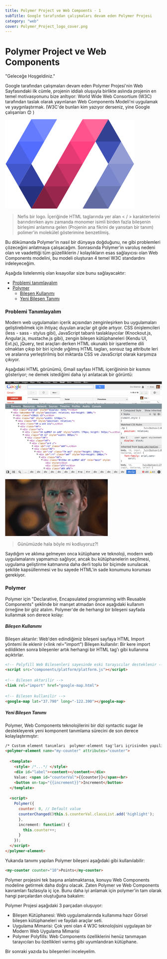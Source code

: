```yaml
---
title: Polymer Project ve Web Compoents - 1
subTitle: Google tarafından çalışmaları devam eden Polymer Projesi
category: "web"
cover: Polymer_Project_logo_cover.png
---
```


# Polymer Project ve Web Components

"Geleceğe Hoşgeldiniz."

Google tarafından çalışmaları devam eden Polymer Projesi'nin Web Sayfasındaki ilk cümle, projenin iddialı oluşuyla birlikte aslında projenin en temel motivasyonunu bize anltıyor: World Wide Web Consortium (W3C) tarafından taslak olarak yayınlanan Web Components Modeli'ni uygulamak ve yaygınlaştırmak. (W3C'de bunları kim yazıyor derseniz, yine Google çalışanları :blush: )

![Polymer Project Logo](./Polymer_Project_logo.png)

>Nefis bir logo. İçeriğinde HTML taglarında yer alan < / > karakterlerini barındırırken aynı zamanda monomer isimli birden fazla bileşenin birleşimi anlamına gelen (Projenin ana fikrini de yansıtan bir tanım) polimer'in molekülel gösterimine benzetilmiş.

Bu dökümanda Polymer'in nasıl bir dünyaya doğduğunu, ne gibi problemleri çözeceğini anlatmaya çalışacağım. Sonrasında Polymer'in varoluş nedeni olan ve vaadettiği tüm güzelliklerin / kolaylıkların esas sağlayıcısı olan Web Components modelini, bu modeli oluşturan 4 temel W3C standardını irdeleyeceğim.

Aşağıda listelenmiş olan kısayollar size bunu sağlayacaktır:

- [Problemi tanımlayalım](#problemi-tanimlayalim)
- [Polymer](#polymer)
  - [Bileşen Kullanımı](#bilesen-kullanimi)
  - [Yeni Bileşen Tanımı](#yeni-bilesen-tanimi)

<a name="problemi-tanimlayalim"></a>
### Problemi Tanımlayalım

Modern web uygulamaları içerik açısından zenginleşirken bu uygulamaları geliştirebilmek için ihtiyaç duyulan araçlar git gide artıyor. CSS önişlemcileri (less - sass - stylus gibi), JavaScript tabanlı taslaklayıcılar (Knockout.js, Angular.js, mustache.js gibi), zengin bileşen kütüphaneleri (Kendu UI, Ext.js), jQuery, test araçları derken HTML okunaklı bir işaretleme dili olmaktan çıkıp bir biri içinde yığılmış HTML tagları, sonsuz tag attribute leri ve aralarına yerleştirilmiş bol miktarda CSS ve JavaScript olarak karşımıza çıkıyor.

Aşağıdaki HTML görünümü, Gmail sayfası HTML içeriğininin bir kısmını gösteriyor; ne demek istediğimi daha iyi anlatacak bir görüntü:

![Chrome Developer Console](./google_console.png)

![WTF](./wtf.gif)

> Günümüzde hala böyle mi kodluyoruz?!

Saydığım ve aklıma gelmeyen onca kütüphane ve teknoloji, modern web uygulamalarını yapmamızı sağlıyor, ancak bu kütüphanelerin seçilmesi, uygulama geliştirme katmanına daha derli toplu bir biçimde sunulacak şekilde kapsüllenmesi ve bu sayede HTML'in sade konumunu koruması gerekiyor.

<a name="polymer"></a>
### Polymer

Polymer için "Declarative, Encapsulated programming with Reusable Components" şeklinde bir manşet atmadan önce aşağıdaki kullanım örneğine bir göz atalım. Polymer'de de herhangi bir bileşeni sayfada kullanmak son derece kolay:

<a name="bilesen-kullanimi"></a>
##### Bileşen Kullanımı

Bileşen aktarılır: Web'den edindiğimiz bileşeni sayfaya HTML Import yöntemi ile eklenir (<link rel="import")
Bileşen kullanılır: Bir kere import edildikten sonra bileşenler artık herhangi bir HTML tag'ı gibi kullanıma açıktırlar.

```html
<!-- Polyfill Web Bilesenleri sayesinde eski tarayıcılar desteklenir -->
<script src="components/platform/platform.js"></script>
 
<!-- Bilesen aktarilir -->
<link rel="import" href="google-map.html">
 
<!-- Bilesen kullanilir -->
<google-map lat="37.790" long="-122.390"></google-map>
```

<a name="yeni-bilesen-tanimi"></a>
##### Yeni Bileşen Tanımı

Polymer, Web Components teknolojilerini bir dizi syntactic sugar ile destekleyerek yeni komponent tanımlama sürecini de son derece kolaylaştırmıştır:

```html
/* Custom element tanımları  polymer-element tag'ları içrisinden yapılıyor. */
<polymer-element name="my-counter" attributes="counter">
 
  <template>
    <style> /*...*/ </style>
    <div id="label"><content></content></div>
    Value: <span id="counterVal">{{counter}}</span><br>
    <button on-tap="{{increment}}">Increment</button>
  </template>
   
  <script>
    Polymer({
      counter: 0, // Default value
      counterChanged()this.$.counterVal.classList.add('highlight');
      },
      increment: function() {
        this.counter++;
      }
    });
  </script>
</polymer-element>
```

Yukarıda tanıımı yapılan Polymer bileşeni aşağıdaki gibi kullanılabilir:

```html
<my-counter counter="10">Points</my-counter>
```

Polymer projesini tek başına anlatmaktansa, konuyu Web Components modeline getirmek daha doğru olacak. Zaten Polymer ve Web Components kavramları fazlasıyla iç içe. Bunu daha iyi anlamak için polymer'in tam olarak hangi parçalardan oluştuğuna bakalım:

Polymer Projesi aşağıdaki 3 parçadan oluşuyor:

 <a name="yeni-bilesen-tanimi"></a>
 
 - Bileşen Kütüphanesi: Web uygulamalarında kullanıma hazır Görsel bileşen kütüphaneleri ve faydalı araçlar seti.
 - Uygulama Mimarisi: Çok yeni olan 4 W3C teknolojisini uygulayan bir Modern Web Uygulama Mimarisi
 - Polymer Polyfills: Web Components özelliklerini henüz tanımayan tarayıcıları bu özellikleri varmış gibi uyumlandıran kütüphane.

Bir sonraki yazıda bu bileşenleri inceleyelim.
